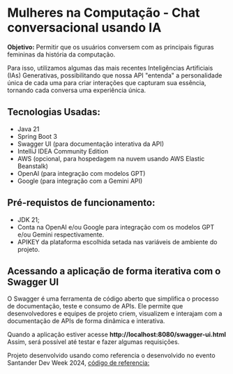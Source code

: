 # Mulheres na Computação - Chat conversacional usando IA


**Objetivo:** Permitir que os usuários conversem com as principais figuras femininas da história da computação.

Para isso, utilizamos algumas das mais recentes Inteligências Artificiais (IAs) Generativas, possibilitando que nossa API "entenda" a personalidade única de cada uma para criar interações que capturam sua essência, tornando cada conversa uma experiência única.

## Tecnologias Usadas:

- Java 21
- Spring Boot 3
- Swagger UI (para documentação interativa da API)
- IntelliJ IDEA Community Edition 
- AWS (opcional, para hospedagem na nuvem usando AWS Elastic Beanstalk)
- OpenAI (para integração com modelos GPT)
- Google (para integração com a Gemini API)


## Pré-requistos de funcionamento:


- JDK 21;
-  Conta na OpenAI e/ou Google para integração com os modelos GPT e/ou Gemini respectivamente.
- APIKEY da plataforma escolhida setada nas variáveis de ambiente do projeto.

## Acessando a aplicação de forma iterativa com o Swagger UI

O Swagger é uma ferramenta de código aberto que simplifica o processo de documentação, teste e consumo de APIs. Ele permite que desenvolvedores e equipes de projeto criem, visualizem e interajam com a documentação de APIs de forma dinâmica e interativa.

Quando a aplicação estiver acesse **http://localhost:8080/swagger-ui.html** 
Assim, será possível até testar e fazer algumas requisições.




Projeto desenvolvido usando como referencia o desenvolvido no evento Santander Dev Week 2024, [código de referencia:](https://github.com/digitalinnovationone/santander-dev-week-2024)
